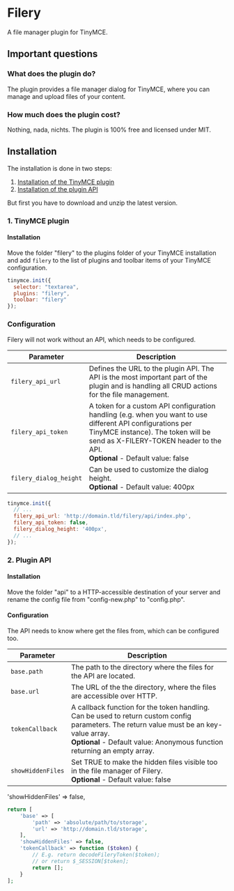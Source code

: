 # Filery
A file manager plugin for TinyMCE.

## Important questions
### What does the plugin do?
The plugin provides a file manager dialog for TinyMCE, where you
can manage and upload files of your content. 

### How much does the plugin cost?
Nothing, nada, nichts. The plugin is 100% free and licensed under MIT.

## Installation
The installation is done in two steps:
1. [Installation of the TinyMCE plugin](#1-tinymce-plugin)
2. [Installation of the plugin API](#2-plugin-api)

But first you have to download and unzip the latest version.

### 1. TinyMCE plugin
#### Installation
Move the folder "filery" to the plugins folder of your TinyMCE installation and add `filery` to the list of plugins and toolbar items of your TinyMCE configuration. 

```js
tinymce.init({
  selector: "textarea",
  plugins: "filery",
  toolbar: "filery"
});
```

### Configuration
Filery will not work without an API, which needs to be configured.

|Parameter|Description|
|---|---|
|`filery_api_url`|Defines the URL to the plugin API. The API is the most important part of the plugin and is handling all CRUD actions for the file management.|
|`filery_api_token`|A token for a custom API configuration handling (e.g. when you want to use different API configurations per TinyMCE instance). The token will be send as X-FILERY-TOKEN header to the API.<br />**Optional** - Default value: false|
|`filery_dialog_height`|Can be used to customize the dialog height.<br />**Optional** - Default value: 400px|

```js
tinymce.init({
  // ...
  filery_api_url: 'http://domain.tld/filery/api/index.php',
  filery_api_token: false,
  filery_dialog_height: '400px',
  // ...
});
```

### 2. Plugin API
#### Installation
Move the folder "api" to a HTTP-accessible destination of your server and rename the config file from "config-new.php" to "config.php".

#### Configuration
The API needs to know where get the files from, which can be configured too.

|Parameter|Description|
|---|---|
|`base.path`|The path to the directory where the files for the API are located.|
|`base.url`|The URL of the the directory, where the files are accessible over HTTP.|
|`tokenCallback`|A callback function for the token handling. Can be used to return custom config parameters. The return value must be an key-value array.<br />**Optional** - Default value: Anonymous function returning an empty array.|
|`showHiddenFiles`|Set TRUE to make the hidden files visible too in the file manager of Filery.<br />**Optional** - Default value: false|

'showHiddenFiles' => false,
```php
return [
    'base' => [
        'path' => 'absolute/path/to/storage',
        'url' => 'http://domain.tld/storage',
    ],
    'showHiddenFiles' => false,
    'tokenCallback' => function ($token) {
        // E.g. return decodeFileryToken($token);
        // or return $_SESSION[$token];
        return [];
    }
];
```
